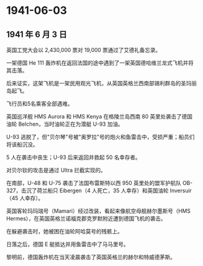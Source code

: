 # 1941-06-03

## 1941 年 6 月 3 日

英国工党大会以 2,430,000 票对 19,000 票通过了艾德礼备忘录。

一架德国 He 111
轰炸机在返回法国的途中遇到了一架英国德哈维兰龙式飞机并将其击落。

后来证实，这架飞机是一架民用观光飞机，从英国英格兰西南部锡利群岛的圣玛丽岛起飞。

飞行员和5名乘客全部遇难。

英国巡洋舰 HMS Aurora 和 HMS Kenya 在格陵兰岛西南 80
英里处袭击了德国油轮 Belchen，当时油轮正在为潜艇 U-93 加油。

U-93
逃脱了，但"贝尔琴"号被"奥罗拉"号的炮火和鱼雷击中，受损严重；船员们将该船沉没。

5 人在袭击中丧生；U-93 后来返回并救起 50 名幸存者。

对贝尔钦的攻击是通过 Ultra 拦截实现的。

在南部，U-48 和 U-75 袭击了法国布雷斯特以西 950 英里处的盟军护航队
OB-327，击沉了荷兰船只 Eibergen（4 人死亡，35 人幸存）和英国油轮
Inversuir（45 人幸存）。

英国客轮玛玛瑞号（Mamari）经过改装，看起来像航空母舰赫尔墨斯号（HMS
Hermes），在英国英格兰诺福克郡克罗默附近遭到德国飞机的袭击。

在躲避袭击时，她被困在油轮阿哈莫号的残骸上。

日落之后，德国 E 艇抵达并用鱼雷击中了马马里号。

黎明前，德国轰炸机在当天凌晨袭击了英国英格兰的赫尔和特威德茅斯。

